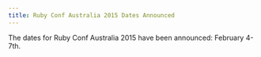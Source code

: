 ```yaml
---
title: Ruby Conf Australia 2015 Dates Announced
---
```


The dates for Ruby Conf Australia 2015 have been announced: February 4-7th.
